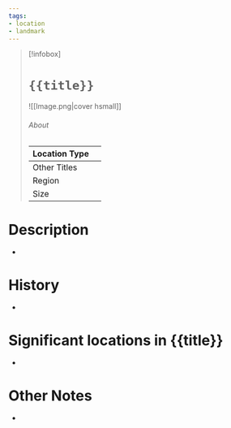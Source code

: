 ```yaml
---
tags:
- location
- landmark
---
```

> [!infobox]
> # `{{title}}`
> ![[Image.png|cover hsmall]]
> ###### About
> | Location Type |   |
> | ---- | ---- |
> | Other Titles |  |
> | Region |  |
> | Size |  |

# Description
-
# History
-
# Significant locations in {{title}}
-
# Other Notes
-